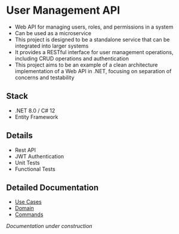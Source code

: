 ﻿# User Management API

- Web API for managing users, roles, and permissions in a system
- Can be used as a microservice
- This project is designed to be a standalone service that can be integrated into larger systems
- It provides a RESTful interface for user management operations, including CRUD operations and authentication
- This project aims to be an example of a clean architecture implementation of a Web API in .NET, focusing on separation of concerns and testability

## Stack

- .NET 8.0 / C# 12
- Entity Framework

## Details

- Rest API
- JWT Authentication
- Unit Tests
- Functional Tests

## Detailed Documentation

- [Use Cases](./docs/use-cases.md)
- [Domain](./docs/domain.md)
- [Commands](./docs/commands/commands.md)

*Documentation under construction*

